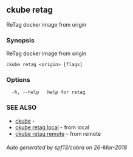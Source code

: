 ## ckube retag

ReTag docker image from origin

### Synopsis

ReTag docker image from origin

```
ckube retag <origin> [flags]
```

### Options

```
  -h, --help   help for retag
```

### SEE ALSO

* [ckube](ckube.md)	 - 
* [ckube retag local](ckube_retag_local.md)	 - from local
* [ckube retag remote](ckube_retag_remote.md)	 - from remote

###### Auto generated by spf13/cobra on 26-Mar-2018
